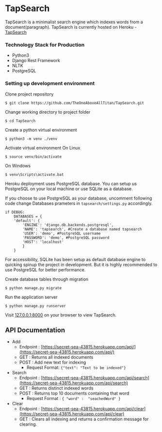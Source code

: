 # TapSearch

TapSearch is a minimalist search engine which indexes words from a document(paragraph). 
TapSearch is currently hosted on Heroku - [TapSearch](https://secret-sea-43815.herokuapp.com/)

### Technology Stack for Production
 - Python3
 - Django Rest Framework
 - NLTK
 - PostgreSQL

### Setting up development environment
Clone project repository

    $ git clone https://github.com/TheOneAboveAllTitan/TapSearch.git

Change working directory to project folder

    $ cd TapSearch

Create a python virtual environment

    $ python3 -m venv ./venv

Activate virtual environment 
On Linux 

    $ source venv/bin/activate 
On Windows

    $ venv\Scripts\activate.bat 

Heroku deployment uses PostgreSQL database. You can setup us PostgreSQL on your local machine or use SQLite as a database.

If you choose to use PostgreSQL as your database, uncomment following code change Databases prameters in `tapsearch/settings.py` accordingly.

    if DEBUG:
		DATABASES = {
		'default': {
			'ENGINE': 'django.db.backends.postgresql',
			'NAME': 'tapsearch', #Create a database named tapsearch
			'USER': 'demo',	#PostgreSQL username
			'PASSWORD': 'demo', #PostgreSQL password
			'HOST': 'localhost'
			}
		}	
For accessibility, SQLite has been setup as default database engine to quicking spinup the project in development. But it is highly recommended to use PostgreSQL for better performance.

Create database tables through migration

    $ python manage.py migrate

Run the application server

    $ python manage.py runserver

Visit [127.0.0.1:8000](127.0.0.1:8000) on your browser to view TapSearch.

## API Documentation

- Add 
	- Endpoint : [https://secret-sea-43815.herokuapp.com/api/](https://secret-sea-43815.herokuapp.com/api/)
	- GET : Returns all indexed documents
	- POST : Add new text for indexing
		- Request Format: `{"text": "Text to be indexed"}`
- Search
	- Endpoint : [https://secret-sea-43815.herokuapp.com/api/search](https://secret-sea-43815.herokuapp.com/api/search)
	- GET : Returns distinct indexed words
	- POST : Returns top 10 documents containing that word
		- Request Format : `{ "word" :  "seachedWord" }`
- Clear
	- Endpoint : [https://secret-sea-43815.herokuapp.com/api/clear](https://secret-sea-43815.herokuapp.com/api/clear)
	- GET : Clears all indexing and returns a confirmation message for clearing.


